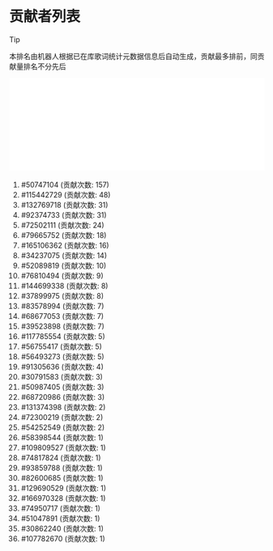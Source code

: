 # 贡献者列表

> [!TIP]
> 本排名由机器人根据已在库歌词统计元数据信息后自动生成，贡献最多排前，同贡献量排名不分先后

![贡献者头像画廊](./CONTRIBUTORS.svg)

1. #50747104 (贡献次数: 157)
2. #115442729 (贡献次数: 48)
3. #132769718 (贡献次数: 31)
4. #92374733 (贡献次数: 31)
5. #72502111 (贡献次数: 24)
6. #79665752 (贡献次数: 18)
7. #165106362 (贡献次数: 16)
8. #34237075 (贡献次数: 14)
9. #52089819 (贡献次数: 10)
10. #76810494 (贡献次数: 9)
11. #144699338 (贡献次数: 8)
12. #37899975 (贡献次数: 8)
13. #83578994 (贡献次数: 7)
14. #68677053 (贡献次数: 7)
15. #39523898 (贡献次数: 7)
16. #117785554 (贡献次数: 5)
17. #56755417 (贡献次数: 5)
18. #56493273 (贡献次数: 5)
19. #91305636 (贡献次数: 4)
20. #30791583 (贡献次数: 3)
21. #50987405 (贡献次数: 3)
22. #68720986 (贡献次数: 3)
23. #131374398 (贡献次数: 2)
24. #72300219 (贡献次数: 2)
25. #54252549 (贡献次数: 2)
26. #58398544 (贡献次数: 1)
27. #109809527 (贡献次数: 1)
28. #74817824 (贡献次数: 1)
29. #93859788 (贡献次数: 1)
30. #82600685 (贡献次数: 1)
31. #129690529 (贡献次数: 1)
32. #166970328 (贡献次数: 1)
33. #74950717 (贡献次数: 1)
34. #51047891 (贡献次数: 1)
35. #30862240 (贡献次数: 1)
36. #107782670 (贡献次数: 1)
